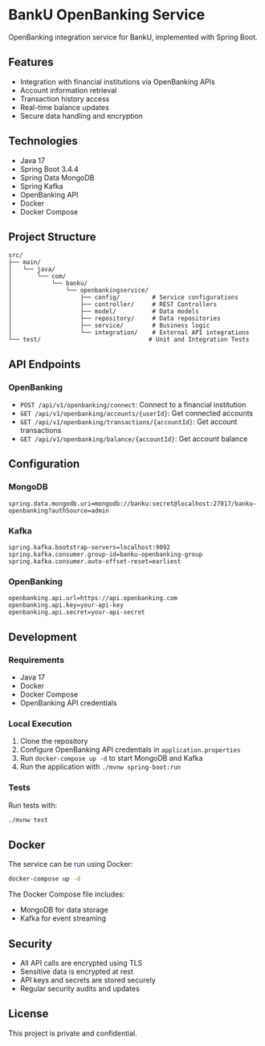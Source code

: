 # BankU OpenBanking Service

OpenBanking integration service for BankU, implemented with Spring Boot.

## Features

- Integration with financial institutions via OpenBanking APIs
- Account information retrieval
- Transaction history access
- Real-time balance updates
- Secure data handling and encryption

## Technologies

- Java 17
- Spring Boot 3.4.4
- Spring Data MongoDB
- Spring Kafka
- OpenBanking API
- Docker
- Docker Compose

## Project Structure

```
src/
├── main/
│   └── java/
│       └── com/
│           └── banku/
│               └── openbankingservice/
│                   ├── config/         # Service configurations
│                   ├── controller/     # REST Controllers
│                   ├── model/          # Data models
│                   ├── repository/     # Data repositories
│                   ├── service/        # Business logic
│                   └── integration/    # External API integrations
└── test/                              # Unit and Integration Tests
```

## API Endpoints

### OpenBanking

- `POST /api/v1/openbanking/connect`: Connect to a financial institution
- `GET /api/v1/openbanking/accounts/{userId}`: Get connected accounts
- `GET /api/v1/openbanking/transactions/{accountId}`: Get account transactions
- `GET /api/v1/openbanking/balance/{accountId}`: Get account balance

## Configuration

### MongoDB

```properties
spring.data.mongodb.uri=mongodb://banku:secret@localhost:27017/banku-openbanking?authSource=admin
```

### Kafka

```properties
spring.kafka.bootstrap-servers=localhost:9092
spring.kafka.consumer.group-id=banku-openbanking-group
spring.kafka.consumer.auto-offset-reset=earliest
```

### OpenBanking

```properties
openbanking.api.url=https://api.openbanking.com
openbanking.api.key=your-api-key
openbanking.api.secret=your-api-secret
```

## Development

### Requirements

- Java 17
- Docker
- Docker Compose
- OpenBanking API credentials

### Local Execution

1. Clone the repository
2. Configure OpenBanking API credentials in `application.properties`
3. Run `docker-compose up -d` to start MongoDB and Kafka
4. Run the application with `./mvnw spring-boot:run`

### Tests

Run tests with:
```bash
./mvnw test
```

## Docker

The service can be run using Docker:

```bash
docker-compose up -d
```

The Docker Compose file includes:
- MongoDB for data storage
- Kafka for event streaming

## Security

- All API calls are encrypted using TLS
- Sensitive data is encrypted at rest
- API keys and secrets are stored securely
- Regular security audits and updates

## License

This project is private and confidential.
